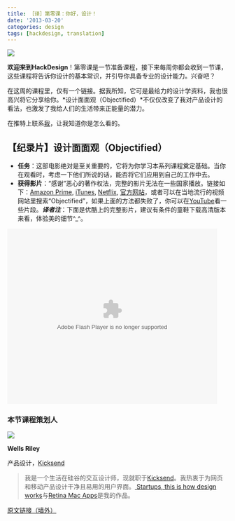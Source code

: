 ```yaml
---
title: ［译］第零课：你好，设计！
date: '2013-03-20'
categories: design
tags: [hackdesign, translation]
---
```

<img src="{{urls.media}}/logo.svg">

**欢迎来到HackDesign**！第零课是一节准备课程，接下来每周你都会收到一节课，这些课程将告诉你设计的基本常识，并引导你具备专业的设计能力。兴奋吧？

在这周的课程里，仅有一个链接。据我所知，它可是最给力的设计学资料，我也很高兴将它分享给你。*设计面面观（Objectified）*不仅仅改变了我对产品设计的看法，也激发了我给人们的生活带来正能量的潜力。

在推特上联系[我](http://twitter.com/wr)，让我知道你是怎么看的。

## 【纪录片】设计面面观（Objectified）
+ **任务**：这部电影绝对是至关重要的，它将为你学习本系列课程奠定基础。当你在观看时，考虑一下他们所说的话，能否将它们应用到自己的工作中去。
+ **获得影片**：“感谢”恶心的著作权法，完整的影片无法在一些国家播放。链接如下：[Amazon Prime](http://www.amazon.com/Objectified/dp/B002SOUVKU/ref=sr_1_1?ie=UTF8&qid=1357966197&sr=8-1&keywords=objectified), [iTunes](https://itunes.apple.com/us/movie/objectified/id321244909), [Netflix](http://movies.netflix.com/WiMovie/Objectified/70114976?locale=en-US), [官方网站](http://www.objectifiedfilm.com/stream/)，或者可以在当地流行的视频网站里搜索“Objectified”，如果上面的方法都失败了，你可以在[YouTube](http://www.youtube.com/embed/videoseries?list=PLG7_y8_uKhd71_RyV1m0nc5BtDzeecgiP)看一些片段。***译者注***：下面是优酷上的完整影片，建议有条件的童鞋下载高清版本来看，体验美的细节^_^。

<embed src="http://player.youku.com/player.php/sid/XNDI5Nzc5ODg0/v.swf" allowFullScreen="true" quality="high" width="480" height="400" align="middle" allowScriptAccess="always" type="application/x-shockwave-flash"></embed>

### 本节课程策划人
<img src="{{urls.media}}/a3cd3903eca3aadf84df27a0e6c13a87.png">

**Wells Riley**

产品设计，[Kicksend](http://kicksend.com/)

> 我是一个生活在硅谷的交互设计师，现就职于[Kicksend](http://kicksend.com/)。我热衷于为网页和移动产品设计干净且易用的用户界面。[ Startups, this is how design works](http://startupsthisishowdesignworks.com/)与[Retina Mac Apps](http://retinamacapps.com/)是我的作品。

[原文链接（墙外）](http://hackdesign.org/lesson/0/)
